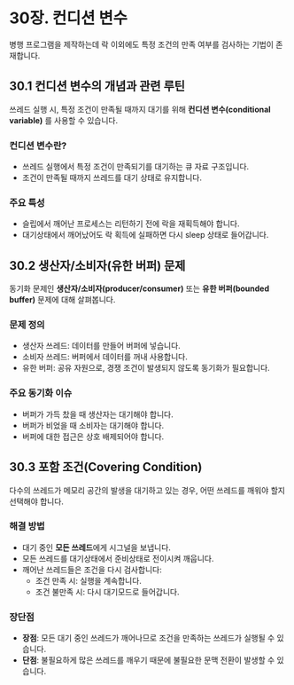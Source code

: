 # 30장. 컨디션 변수

병행 프로그램을 제작하는데 락 이외에도 특정 조건의 만족 여부를 검사하는 기법이 존재합니다.

## 30.1 컨디션 변수의 개념과 관련 루틴

쓰레드 실행 시, 특정 조건이 만족될 때까지 대기를 위해 **컨디션 변수(conditional variable)** 를 사용할 수 있습니다.

### 컨디션 변수란?
- 쓰레드 실행에서 특정 조건이 만족되기를 대기하는 큐 자료 구조입니다.
- 조건이 만족될 때까지 쓰레드를 대기 상태로 유지합니다.

### 주요 특성
- 슬립에서 깨어난 프로세스는 리턴하기 전에 락을 재획득해야 합니다.
- 대기상태에서 깨어났어도 락 획득에 실패하면 다시 sleep 상태로 들어갑니다.

## 30.2 생산자/소비자(유한 버퍼) 문제

동기화 문제인 **생산자/소비자(producer/consumer)** 또는 **유한 버퍼(bounded buffer)** 문제에 대해 살펴봅니다.

### 문제 정의
- 생산자 쓰레드: 데이터를 만들어 버퍼에 넣습니다.
- 소비자 쓰레드: 버퍼에서 데이터를 꺼내 사용합니다.
- 유한 버퍼: 공유 자원으로, 경쟁 조건이 발생되지 않도록 동기화가 필요합니다.

### 주요 동기화 이슈
- 버퍼가 가득 찼을 때 생산자는 대기해야 합니다.
- 버퍼가 비었을 때 소비자는 대기해야 합니다.
- 버퍼에 대한 접근은 상호 배제되어야 합니다.

## 30.3 포함 조건(Covering Condition)

다수의 쓰레드가 메모리 공간의 발생을 대기하고 있는 경우, 어떤 쓰레드를 깨워야 할지 선택해야 합니다.

### 해결 방법
- 대기 중인 **모든 쓰레드**에게 시그널을 보냅니다.
- 모든 쓰레드를 대기상태에서 준비상태로 전이시켜 깨웁니다.
- 깨어난 쓰레드들은 조건을 다시 검사합니다:
  - 조건 만족 시: 실행을 계속합니다.
  - 조건 불만족 시: 다시 대기모드로 들어갑니다.

### 장단점
- **장점**: 모든 대기 중인 쓰레드가 깨어나므로 조건을 만족하는 쓰레드가 실행될 수 있습니다.
- **단점**: 불필요하게 많은 쓰레드를 깨우기 때문에 불필요한 문맥 전환이 발생할 수 있습니다.
